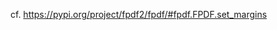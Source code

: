 cf. https://pypi.org/project/fpdf2/fpdf/#fpdf.FPDF.set_margins

<script>
// Migrating Markdown doc to docstrings - cf. https://github.com/PyFPDF/fpdf2/issues/31
window.location = 'https://pypi.org/project/fpdf2/fpdf/#fpdf.FPDF.set_margins'
</script>
